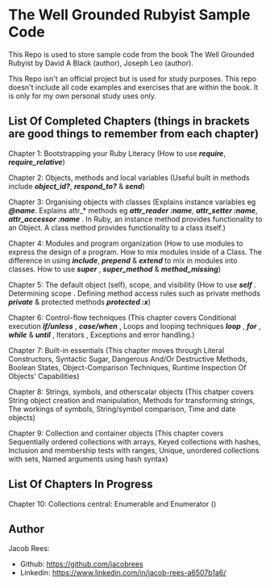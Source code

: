 # The Well Grounded Rubyist Sample Code

This Repo is used to store sample code from the book The Well Grounded Rubyist by David A Black (author), Joseph Leo (author).

This Repo isn't an official project but is used for study purposes. This repo doesn't include all code examples and exercises that are within the book. It is only for my own personal study uses only.

## List Of Completed Chapters (things in brackets are good things to remember from each chapter)
  Chapter 1: Bootstrapping your Ruby Literacy (How to use ***require***, ***require_relative***)
  
  Chapter 2: Objects, methods and local variables (Useful built in methods include ***object_id?***, ***respond_to?*** & ***send***)
  
  Chapter 3: Organising objects with classes (Explains instance variables eg ***@name***. Explains attr_* methods eg ***attr_reader :name***,  ***attr_setter :name***,  ***attr_accessor :name*** . In Ruby, an instance method provides functionality to an Object. A class method provides functionality to a class itself.)
  
  Chapter 4: Modules and program organization (How to use modules to express the design of a program. How to mix modules inside of a Class. The difference in using  ***include***, ***prepend*** & ***extend*** to mix in modules into classes. How to use ***super*** , ***super_method*** & ***method_missing***)
  
  Chapter 5: The default object (self), scope, and visibility (How to use ***self*** . Determining scope . Defining method access rules such as private methods ***private*** & protected methods ***protected :x***)
  
  Chapter 6: Control-flow techniques (This chapter covers Conditional execution ***if/unless*** , ***case/when*** , Loops and looping techniques ***loop*** ,  ***for*** , ***while*** & ***until*** , Iterators , Exceptions and error handling.)

  Chapter 7: Built-in essentials (This chapter moves through Literal Constructors, Syntactic Sugar, Dangerous And/Or Destructive Methods, Boolean States, Object-Comparison Techniques, Runtime Inspection Of Objects' Capabilities)
  
  Chapter 8: Strings, symbols, and otherscalar objects (This chatper covers String object creation and manipulation, Methods for transforming strings, The workings of symbols, String/symbol comparison, Time and date objects)
  
  Chapter 9: Collection and container objects (This chapter covers Sequentially ordered collections with arrays, Keyed collections with hashes, Inclusion and membership tests with ranges, Unique, unordered collections with sets, Named arguments using hash syntax)
  
## List Of Chapters In Progress
  Chapter 10: Collections central: Enumerable and Enumerator ()

## Author
Jacob Rees:
- Github: https://github.com/jacobrees
- Linkedin: https://www.linkedin.com/in/jacob-rees-a6507b1a6/
